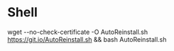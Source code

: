 # Shell

wget --no-check-certificate -O AutoReinstall.sh https://git.io/AutoReinstall.sh && bash AutoReinstall.sh
